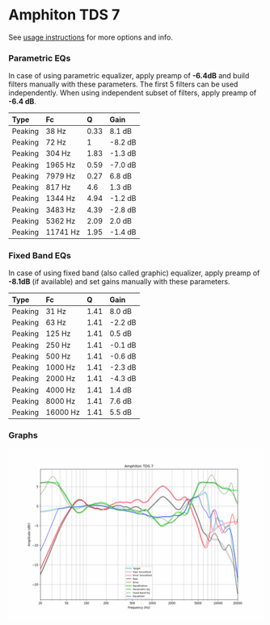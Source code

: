 # Amphiton TDS 7
See [usage instructions](https://github.com/jaakkopasanen/AutoEq#usage) for more options and info.

### Parametric EQs
In case of using parametric equalizer, apply preamp of **-6.4dB** and build filters manually
with these parameters. The first 5 filters can be used independently.
When using independent subset of filters, apply preamp of **-6.4 dB**.

| Type    | Fc       |    Q | Gain    |
|:--------|:---------|:-----|:--------|
| Peaking | 38 Hz    | 0.33 | 8.1 dB  |
| Peaking | 72 Hz    | 1    | -8.2 dB |
| Peaking | 304 Hz   | 1.83 | -1.3 dB |
| Peaking | 1965 Hz  | 0.59 | -7.0 dB |
| Peaking | 7979 Hz  | 0.27 | 6.8 dB  |
| Peaking | 817 Hz   | 4.6  | 1.3 dB  |
| Peaking | 1344 Hz  | 4.94 | -1.2 dB |
| Peaking | 3483 Hz  | 4.39 | -2.8 dB |
| Peaking | 5362 Hz  | 2.09 | 2.0 dB  |
| Peaking | 11741 Hz | 1.95 | -1.4 dB |

### Fixed Band EQs
In case of using fixed band (also called graphic) equalizer, apply preamp of **-8.1dB**
(if available) and set gains manually with these parameters.

| Type    | Fc       |    Q | Gain    |
|:--------|:---------|:-----|:--------|
| Peaking | 31 Hz    | 1.41 | 8.0 dB  |
| Peaking | 63 Hz    | 1.41 | -2.2 dB |
| Peaking | 125 Hz   | 1.41 | 0.5 dB  |
| Peaking | 250 Hz   | 1.41 | -0.1 dB |
| Peaking | 500 Hz   | 1.41 | -0.6 dB |
| Peaking | 1000 Hz  | 1.41 | -2.3 dB |
| Peaking | 2000 Hz  | 1.41 | -4.3 dB |
| Peaking | 4000 Hz  | 1.41 | 1.4 dB  |
| Peaking | 8000 Hz  | 1.41 | 7.6 dB  |
| Peaking | 16000 Hz | 1.41 | 5.5 dB  |

### Graphs
![](./Amphiton%20TDS%207.png)